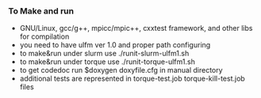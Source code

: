 ### To Make and run
* GNU/Linux, gcc/g++, mpicc/mpic++, cxxtest framework, and other libs for compilation
* you need to have ulfm ver 1.0 and proper path configuring
* to make&run under slurm use ./runit-slurm-ulfm1.sh
* to make&run under torque use ./runit-torque-ulfm1.sh
* to get codedoc run $doxygen doxyfile.cfg in manual directory
* additional tests are represented in torque-test.job torque-kill-test.job files
